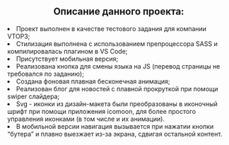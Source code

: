 <h2 align="center"> Описание данного проекта: </h2>
<li>Проект выполнен в качестве тестового задания для компании VTOP3;</li>
<li>Стилизация выполнена с использованием препроцессора SASS и компилировалась плагином в VS Code;</li>
<li>Присутствует мобильная версия;</li>
<li>Реализована кнопка для смены языка на JS (перевод страницы не требовался по заданию);</li>
<li>Создана фоновая плавная бесконечная анимация;</li>
<li>Реализован блог для новостей с плавной прокруткой при помощи swiper слайдера;</li>
<li>Svg - иконки из дизайн-макета были преобразованы в иконочный шрифт при помощи приложения icomoon, для более простого управления иконками (в том числе и их анимации).</li>
<li>В мобильной версии навигация вызывается при нажатии кнопки “бутера” и плавно выезжает из-за экрана, сдвигая остальной контент.</li>
